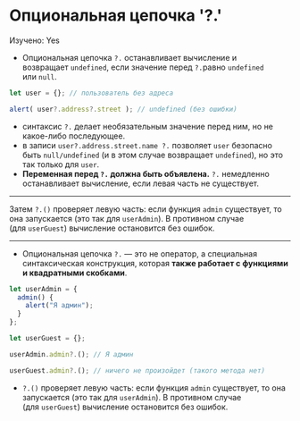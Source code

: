 # Опциональная цепочка '?.'

Изучено: Yes

- Опциональная цепочка `?.` останавливает вычисление и возвращает `undefined`, если значение перед `?.`равно `undefined` или `null`.

```jsx
let user = {}; // пользователь без адреса

alert( user?.address?.street ); // undefined (без ошибки)
```

- синтаксис `?.` делает необязательным значение перед ним, но не какое-либо последующее.
- в записи `user?.address.street.name ?.` позволяет `user` безопасно быть `null/undefined` (и в этом случае возвращает `undefined`), но это так только для `user`.
- **Переменная перед `?.` должна быть объявлена.** `?.` немедленно останавливает вычисление, если левая часть не существует.

---

Затем `?.()` проверяет левую часть: если функция `admin` существует, то она запускается (это так для `userAdmin`). В противном случае (для `userGuest`) вычисление остановится без ошибок.

---

- Опциональная цепочка `?.` — это не оператор, а специальная синтаксическая конструкция, которая **также работает с функциями и квадратными скобками**.

```jsx
let userAdmin = {
  admin() {
    alert("Я админ");
  }
};

let userGuest = {};

userAdmin.admin?.(); // Я админ

userGuest.admin?.(); // ничего не произойдет (такого метода нет)
```

- `?.()` проверяет левую часть: если функция `admin` существует, то она запускается (это так для `userAdmin`). В противном случае (для `userGuest`) вычисление остановится без ошибок.